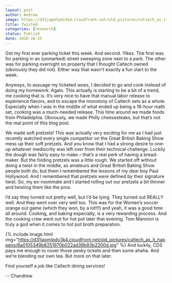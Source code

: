 ```yaml
---
layout: post
author: Andrew
image: https://d31japmlpdv3k4.cloudfront.net/old_pictures/caltech_as_it_happens/6a0105349b8251970b022ad3bb36c1200b.jpg
title: Twisted
categories: [research]
status: Publish
date: 2018-10-25
---
```



Got my first ever parking ticket this week. And second. Yikes. The first was for parking in an (unmarked) street sweeping zone next to a park. The other was for parking overnight on property that I thought Caltech owned (obviously they did not). Either way that wasn’t exactly a fun start to the week.

Anyways, to assuage my ticketed woes, I decided to go and cook instead of doing my homework. Again. This actually is starting to be a bit of a trend, me cooking that is. It’s very nice to have that manual labor release to experience flavors, and to escape the monotony of Caltech sets as a whole. Especially when I was in the middle of what ended up being a 16-hour math set, cooking was a much-needed release. This time around we made foods from Philadelphia. Obviously, we made Philly cheesesteaks, but that’s not the real point of this blog post.

We made soft pretzels! This was actually very exciting for me as I had just recently watched every single competitor on the Great British Baking Show mess up their soft pretzels. And you know that I had a strong desire to one-up whatever mediocrity was left over from their technical challenge. Luckily the dough was fairly easy to make – that’s a real perk of having a bread-maker. But the folding pretzels was a little rough. We started off without doing a twist in the middle, as amateurs and Great British Baking Show people both do, but them I remembered the lessons of my dear boy Paul Hollywood. And I remembered that pretzels were defined by their signature twist. So, my ex-roommate and I started rolling out our pretzels a bit thinner and twisting them like the pros.

I’d say they turned out pretty well, but I’d be lying. They turned out REALLY well. And they went over very well too. This was for the Women’s soccer orange out game (which they won, by a lot!!!) and yeah, it was a good time all around. Cooking, and baking especially, is a very rewarding process. And the cooking crew went out for hot pot later that evening. Tom Mannion is truly a god when it comes to hot pot broth preparation.


{% include image.html img="https://d31japmlpdv3k4.cloudfront.net/old_pictures/caltech_as_it_happens/6a0105349b8251970b022ad39b93b2200d.jpg" %}
And luckily, CDS pays me enough to cover those pesky tickets and then some ahaha. And we’re blending our own tea. But more on that later.

Find yourself a job like Caltech dining services!

-- Chandrew

